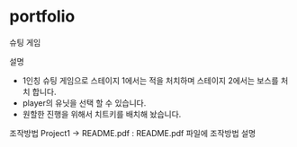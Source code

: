 # portfolio
슈팅 게임

설명
- 1인칭 슈팅 게임으로 스테이지 1에서는 적을 처치하며 스테이지 2에서는 보스를 처치 합니다.
- player의 유닛을 선택 할 수 있습니다.
- 원할한 진행을 위해서 치트키를 배치해 놨습니다.

조작방법
Project1 -> README.pdf
: README.pdf 파일에 조작방법 설명
